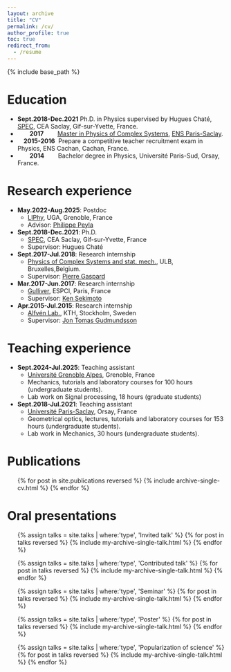 ```yaml
---
layout: archive
title: "CV"
permalink: /cv/
author_profile: true
toc: true
redirect_from:
  - /resume
---
```


{% include base_path %}
<!-- {% include toc %} -->
# Education

 
* **Sept.2018-Dec.2021** Ph.D. in Physics supervised by Hugues Chaté, [SPEC](https://iramis.cea.fr/spec/), CEA Saclay, Gif-sur-Yvette, France.
* &emsp;&emsp;**2017**&emsp;&emsp; [Master in Physics of Complex Systems](https://physics-complex-systems.fr/), [ENS Paris-Saclay](https://ens-paris-saclay.fr/).
* &emsp;**2015-2016**&nbsp; Prepare a competitive teacher recruitment exam in Physics, ENS Cachan, Cachan, France.
* &emsp;&emsp;**2014**&emsp;&emsp;  Bachelor degree in Physics, Université Paris-Sud, Orsay, France.



  
# Research experience


* **May.2022-Aug.2025**: Postdoc
  * [LIPhy](https://liphy.univ-grenoble-alpes.fr/en), UGA, Grenoble, France
  * Advisor: [Philippe Peyla](http://liphy-annuaire.univ-grenoble-alpes.fr/pages_personnelles/philippe_peyla/)
* **Sept.2018-Dec.2021**: Ph.D.
  * [SPEC](https://iramis.cea.fr/spec/), CEA Saclay, Gif-sur-Yvette, France
  * Supervisor: Hugues Chaté
* **Sept.2017-Jul.2018**: Research internship
  * [Physics of Complex Systems and stat. mech.](https://complex.ulb.ac.be/), ULB, Bruxelles,Belgium.
  * Supervisor: [Pierre Gaspard](https://gaspard.pierre.web.ulb.be/)
* **Mar.2017-Jun.2017**: Research internship
  * [Gulliver](https://www.gulliver.espci.fr/?-home-), ESPCI, Paris, France
  * Supervisor: [Ken Sekimoto](https://www.pct.espci.fr/~sekimoto/sekimoto_hp_espci.html)
* **Apr.2015-Jul.2015**: Research internship
  * [Alfvén Lab.](http://www.alfvenlab.kth.se/), KTH, Stockholm, Sweden
  * Supervisor: [Jon Tomas Gudmundsson](http://langmuir.raunvis.hi.is/~tumi/eindex.html)
  
# Teaching experience

<!-- Remettre comme il faut -->
* **Sept.2024-Jul.2025**: Teaching assistant
  * [Université Grenoble Alpes](https://www.univ-grenoble-alpes.fr/), Grenoble, France
  * Mechanics, tutorials and laboratory courses for 100 hours (undergraduate students).
  * Lab work on Signal processing, 18 hours (graduate students)
* **Sept.2018-Jul.2021**: Teaching assistant
  * [Université Paris-Saclay](https://www.universite-paris-saclay.fr/), Orsay, France
  * Geometrical optics, lectures, tutorials and laboratory courses for 153 hours (undergraduate students).
  * Lab work in Mechanics, 30 hours (undergraduate students).


# Publications

<ol reversed>{% for post in site.publications reversed %}
  {% include archive-single-cv.html %}
{% endfor %}</ol>

# Oral presentations


<ul>
    {% assign talks = site.talks | where:'type', 'Invited talk' %}
    {% for post in talks reversed %}
      {% include my-archive-single-talk.html %}
    {% endfor %}
</ul>
 
<ul>
    {% assign talks = site.talks | where:'type', 'Contributed talk' %}
    {% for post in talks reversed %}
      {% include my-archive-single-talk.html %}
    {% endfor %}
</ul>
 
<ul>
    {% assign talks = site.talks | where:'type', 'Seminar' %}
    {% for post in talks reversed %}
      {% include my-archive-single-talk.html %}
    {% endfor %}
</ul>
 
<ul>
    {% assign talks = site.talks | where:'type', 'Poster' %}
    {% for post in talks reversed %}
      {% include my-archive-single-talk.html %}
    {% endfor %}
</ul>

<ul>
    {% assign talks = site.talks | where:'type', 'Popularization of science' %}
    {% for post in talks reversed %}
      {% include my-archive-single-talk.html %}
    {% endfor %}
</ul>
<!-- Teaching
======
  <ul>{% for post in site.teaching reversed %}
    {% include archive-single-cv.html %}
  {% endfor %}</ul>
   -->